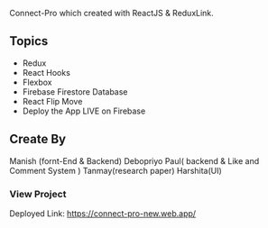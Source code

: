Connect-Pro which created with ReactJS & ReduxLink.


## Topics

- Redux
- React Hooks
- Flexbox
- Firebase Firestore Database
- React Flip Move
- Deploy the App LIVE on Firebase

## Create By
Manish (fornt-End & Backend)
Debopriyo Paul( backend & Like and Comment System )
Tanmay(research paper)
Harshita(UI)


### View Project

Deployed Link: https://connect-pro-new.web.app/

